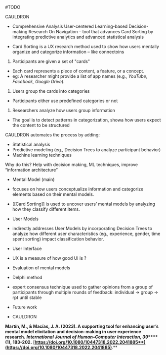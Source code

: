 #TODO  

CAULDRON
- Comprehensive Analysis User-centered Learning-based Decision-making Research On Navigation – tool that advances Card Sorting by integrating predictive analytics and advanced statistical analysis 

- Card Sorting is a UX research method used to show how users mentally organize and categorize information – like connectoins 

1. Participants are given a set of "cards"

- Each card represents a piece of content, a feature, or a concept.
- eg: A researcher might provide a list of app names (e.g., _YouTube, Facebook, Google Drive_).

1. Users group the cards into categories

- Participants either use predefined categories or not

1. Researchers analyze how users group information

- The goal is to detect patterns in categorization, showa how users expect the content to be structured

CAULDRON automates the process by adding:

- Statistical analysis
- Predictive modeling (eg., Decision Trees to analyze participant behavior)
- Machine learning techniques 

Why do this? Help with decision making, ML techniques, improve “information architecture”

- Mental Model (main)

- focuses on how users conceptualize information and categorize elements based on their mental models.
- [[Card Sorting]] is used to uncover users’ mental models by analyzing how they classify different items.

- User Models

- indirectly addresses User Models by incorporating Decision Trees to analyze how different user characteristics (eg., experience, gender, time spent sorting) impact classification behavior.

- User Interface

- UX is a measure of how good UI is ?

- Evaluation of mental models

- Delphi method

- expert consensus technique used to gather opinions from a group of participants through multiple rounds of feedback: individual -> group -> rpt until stable

- Future work

- CAULDRON

**Martín, M., & Macías, J. A. (2023). A supporting tool for enhancing user’s mental model elicitation and decision-making in user experience research.** **_International Journal of Human–Computer Interaction, 39_****(1), 183-202.** [**https://doi.org/10.1080/10447318.2022.2041885**](https://doi.org/10.1080/10447318.2022.2041885)**.**